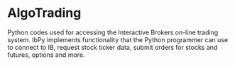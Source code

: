# AlgoTrading
Python codes used for accessing the Interactive Brokers on-line trading system. IbPy implements functionality that the Python programmer can use to connect to IB, request stock ticker data, submit orders for stocks and futures, options and more.

